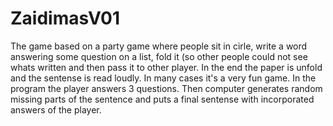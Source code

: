 # ZaidimasV01
The game based on a party game where people sit in cirle, write a word answering some question on a list, fold it (so other people could not see whats written and then pass it to other player. In the end the paper is unfold and the sentense is read loudly. In many cases it's a very fun game. 
In the program the player answers 3 questions. Then computer generates random missing parts of the sentence and puts a final sentense with incorporated answers of the player. 
